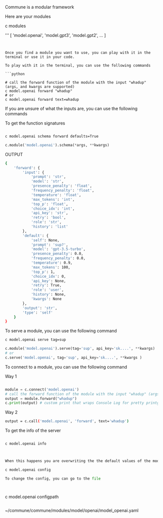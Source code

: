 
Commune is a modular framework

Here are your modules 

c modules
    
'''
[
    'model.openai',
    'model.gpt3',
    'model.gpt2',
    ...
]
```


Once you find a module you want to use, you can play with it in the terminal or use it in your code.

To play with it in the terminal, you can use the following commands

```python

# call the forward function of the module with the input "whadup" (args, and kwargs are supported)
c model.openai forward "whadup" 
# or 
c model.openai forward text=whadup

```


If you are unsure of what the inputs are, you can use the following commands

To get the function signatures

```bash

c model.openai schema forward defaults=True

```




```python
c.module('model.openai').schema(*args, **kwargs)
```

OUTPUT
```bash
{
    'forward': {
        'input': {
            'prompt': 'str',
            'model': 'str',
            'presence_penalty': 'float',
            'frequency_penalty': 'float',
            'temperature': 'float',
            'max_tokens': 'int',
            'top_p': 'float',
            'choice_idx': 'int',
            'api_key': 'str',
            'retry': 'bool',
            'role': 'str',
            'history': 'list'
        },
        'default': {
            'self': None,
            'prompt': 'sup?',
            'model': 'gpt-3.5-turbo',
            'presence_penalty': 0.0,
            'frequency_penalty': 0.0,
            'temperature': 0.9,
            'max_tokens': 100,
            'top_p': 1,
            'choice_idx': 0,
            'api_key': None,
            'retry': True,
            'role': 'user',
            'history': None,
            'kwargs': None
        },
        'output': 'str',
        'type': 'self'
    }
}

```



To serve a module, you can use the following command

```bash
c model.openai serve tag=sup
```

```python
c.module('model.openai').serve(tag='sup', api_key='sk....', **kwargs)
# or 
c.serve('model.openai', tag='sup', api_key='sk....', **kwargs )
```


To connect to a module, you can use the following command



Way 1 
```python

module = c.connect('model.openai')
# call the forward function of the module with the input "whadup" (args, and kwargs are supported)
output = module.forward("whadup")
c.print(output) # custom print that wraps Console Log for pretty printgs


```

Way 2
```bash
output = c.call('model.openai', 'forward', text='whadup')

```
To get the info of the server

```bash

c model.openai info
```



```python


When this happens you are overwriting the the default values of the modules that is specified in the config

c model.openai config

To change the config, you can go to the file

 
```
c model.openai configpath
```

```
~/commune/commune/modules/model/openai/model_openai.yaml
```




